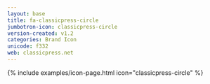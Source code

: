 ```yaml
---
layout: base
title: fa-classicpress-circle
jumbotron-icon: classicpress-circle
version-created: v1.2
categories: Brand Icon
unicode: f332
web: classicpress.net
---
```


{% include examples/icon-page.html icon="classicpress-circle" %}

